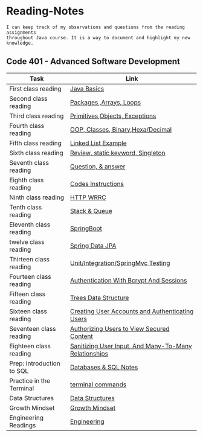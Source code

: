 # Reading-Notes

```
I can keep track of my observations and questions from the reading assignments
throughout Java course. It is a way to document and highlight my new knowledge.
```

## Code 401 - Advanced Software Development

| Task                      | Link                                                                 |
|---------------------------|----------------------------------------------------------------------|
| First class reading       | [Java Basics](Class-01.md)                                           |
| Second class reading      | [Packages ,Arrays, Loops](Class-02.md)                               |
| Third class reading       | [Primitives,Objects, Exceptions](Class-03.md)                        |
| Fourth class reading      | [OOP, Classes, Binary,Hexa/Decimal](Class-04.md)                     |
| Fifth class reading       | [Linked List Example](Class-05.md)                                   |
| Sixth class reading       | [Review, static keyword, Singleton](Class-06.md)                     |
| Seventh class reading     | [Question, & answer](Class-07.md)                                    |
| Eighth class reading      | [Codes Instructions](Class-08.md)                                    |
| Ninth class reading       | [HTTP WRRC](Class-09.md)                                             |
| Tenth class reading       | [Stack & Queue](Class-10.md)                                         |
| Eleventh class reading    | [SpringBoot ](Class-11.md)                                           |
| twelve class reading      | [Spring Data JPA ](Class-12.md)                                      |
| Thirteen class reading    | [Unit/Integration/SpringMvc Testing ](Class-13.md)                   |
| Fourteen class reading    | [Authentication With Bcrypt And Sessions ](Class-14.md)              |
| Fifteen class reading     | [Trees Data Structure ](Class-15.md)                                 |
| Sixteen class reading     | [Creating User Accounts and Authenticating Users](Class-16.md)       |
| Seventeen class reading   | [Authorizing Users to View Secured Content](Class-17.md)             |
| Eighteen class reading    | [Sanitizing User Input, And Many-To-Many Relationships](Class-18.md) |
| Prep: Introduction to SQL | [Databases & SQL Notes](sql-notes.md)                                |
| Practice in the Terminal  | [terminal commands](terminal.md)                                     |
| Data Structures           | [Data Structures](Data-Structures.md)                                |
| Growth Mindset            | [Growth Mindset](Growth-Mindset.md)                                  |
| Engineering Readings      | [Engineering](Engineering.md)                                        |
